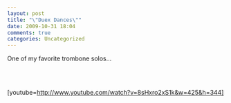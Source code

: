 ```yaml
---
layout: post
title: "\"Duex Dances\""
date: 2009-10-31 18:04
comments: true
categories: Uncategorized
---
```

One of my favorite trombone solos...<div><br /><div>&nbsp;

[youtube=http://www.youtube.com/watch?v=8sHxro2xS1k&w=425&h=344]</div></div>

<div class="zemanta-pixie" style="margin-top:10px;height:15px;"><img class="zemanta-pixie-img" alt="" src="http://img.zemanta.com/pixy.gif?x-id=a95361f3-9d41-47a3-996d-30144d390cb0" style="border:none;float:right;" /><span class="zem-script more-related pretty-attribution"></span></div>
